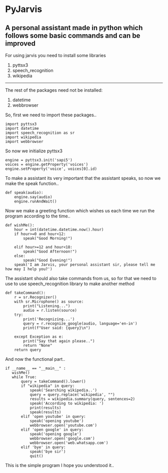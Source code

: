 # PyJarvis
A personal assistant made in python which follows some basic commands and can be improved
---
For using jarvis you need to install some libraries
1. pyttsx3
2. speech_recognition
3. wikipedia
---
The rest of the packages need not be installed:
1. datetime
2. webbrowser

So, first we need to import these packages..
```
import pyttsx3
import datetime
import speech_recognition as sr
import wikipedia
import webbrowser
```
So now we initialize pyttsx3
```
engine = pyttsx3.init('sapi5')
voices = engine.getProperty('voices')
engine.setProperty('voice', voices[0].id)
```
To make a assistant its very important that the assistant speaks, so now we make the speak function..
```
def speak(audio):
    engine.say(audio)
    engine.runAndWait()
```
Now we make a greeting function which wishes us each time we run the program according to the time..
```
def wishMe():
    hour = int(datetime.datetime.now().hour)
    if hour>=0 and hour<12:
        speak("Good Morning!")

    elif hour>=12 and hour<18:
        speak("Good Afternoon!")
    else:
        speak("Good Evening!")
    speak('I am Jarvis, your personal assistant sir, please tell me how may I help you?')
```
The assistant should also take commands from us, so for that we need to use to use speech_recognition library to make another method
```
def takeCommand():
    r = sr.Recognizer()
    with sr.Microphone() as source:
        print("Listening...")
        audio = r.listen(source)
    try:
        print('Recognizing...')
        query = r.recognize_google(audio, language='en-in')
        print(f"User said: {query}\n")

    except Exception as e:
        print("Say that again please..")
        return "None"
    return query
 ```
 And now the functional part..
 ```
 if __name__ == "__main__" :
    wishMe()
    while True:
        query = takeCommand().lower()
        if "wikipedia" in query:
            speak('Searching wikipedia..')
            query = query.replace('wikipedia', "")
            results = wikipedia.summary(query, sentences=2)
            speak('According to wikipedia: ')
            print(results)
            speak(results)
        elif 'open youtube' in query:
            speak('opening youtube')
            webbrowser.open('youtube.com')
        elif 'open google' in query:
            speak('opening google')
            webbrowser.open('google.com')
            webbrowser.open('web.whatsapp.com')
        elif 'bye' in query:
            speak('bye sir')
            quit()
```
This is the simple program I hope you understood it..
